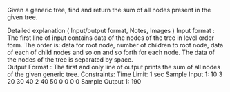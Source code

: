 Given a generic tree, find and return the sum of all nodes present in the given tree.

Detailed explanation ( Input/output format, Notes, Images )
Input format :
The first line of input contains data of the nodes of the tree in level order form. The order is: data for root node, number of children to root node, data of each of child nodes and so on and so forth for each node. The data of the nodes of the tree is separated by space.   
Output Format :
The first and only line of output prints the sum of all nodes of the given generic tree.
Constraints:
Time Limit: 1 sec
Sample Input 1:
10 3 20 30 40 2 40 50 0 0 0 0 
Sample Output 1:
190


